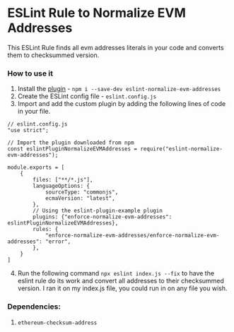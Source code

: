 # ESLint Rule to Normalize EVM Addresses
This ESLint Rule finds all evm addresses literals in your code and converts them to checksummed version.

### How to use it
1. Install the [plugin](https://www.npmjs.com/package/eslint-normalize-evm-addresses) - `npm i --save-dev eslint-normalize-evm-addresses`
2. Create the ESLint config file - `eslint.config.js`
3. Import and add the custom plugin by adding the following lines of code in your file.
```
// eslint.config.js
"use strict";

// Import the plugin downloaded from npm
const eslintPluginNormalizeEVMAddresses = require("eslint-normalize-evm-addresses");

module.exports = [
    {
        files: ["**/*.js"],
        languageOptions: {
            sourceType: "commonjs",
            ecmaVersion: "latest",
        },
        // Using the eslint-plugin-example plugin
        plugins: {"enforce-normalize-evm-addresses": eslintPluginNormalizeEVMAddresses},
        rules: {
            "enforce-normalize-evm-addresses/enforce-normalize-evm-addresses": "error",
        },
    }
]
```
4. Run the following command `npx eslint index.js --fix` to have the eslint rule do its work and convert all addresses to their checksummed version. I ran it on my index.js file, you could run in on any file you wish.

### Dependencies:
1. `ethereum-checksum-address`